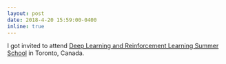 ```yaml
---
layout: post
date: 2018-4-20 15:59:00-0400
inline: true
---
```


I got invited to attend <a href="https://dlrlsummerschool.ca/" target="blank">Deep Learning and Reinforcement Learning Summer School</a> in Toronto, Canada.
